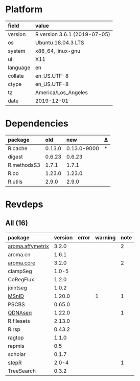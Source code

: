 # Platform

|field    |value                        |
|:--------|:----------------------------|
|version  |R version 3.6.1 (2019-07-05) |
|os       |Ubuntu 18.04.3 LTS           |
|system   |x86_64, linux-gnu            |
|ui       |X11                          |
|language |en                           |
|collate  |en_US.UTF-8                  |
|ctype    |en_US.UTF-8                  |
|tz       |America/Los_Angeles          |
|date     |2019-12-01                   |

# Dependencies

|package     |old    |new         |Δ  |
|:-----------|:------|:-----------|:--|
|R.cache     |0.13.0 |0.13.0-9000 |*  |
|digest      |0.6.23 |0.6.23      |   |
|R.methodsS3 |1.7.1  |1.7.1       |   |
|R.oo        |1.23.0 |1.23.0      |   |
|R.utils     |2.9.0  |2.9.0       |   |

# Revdeps

## All (16)

|package                                         |version |error |warning |note |
|:-----------------------------------------------|:-------|:-----|:-------|:----|
|[aroma.affymetrix](problems.md#aromaaffymetrix) |3.2.0   |      |        |2    |
|aroma.cn                                        |1.6.1   |      |        |     |
|[aroma.core](problems.md#aromacore)             |3.2.0   |      |        |2    |
|clampSeg                                        |1.0-5   |      |        |     |
|CoRegFlux                                       |1.2.0   |      |        |     |
|jointseg                                        |1.0.2   |      |        |     |
|[MSnID](problems.md#msnid)                      |1.20.0  |      |1       |1    |
|PSCBS                                           |0.65.0  |      |        |     |
|[QDNAseq](problems.md#qdnaseq)                  |1.22.0  |      |        |1    |
|R.filesets                                      |2.13.0  |      |        |     |
|R.rsp                                           |0.43.2  |      |        |     |
|ragtop                                          |1.1.0   |      |        |     |
|repmis                                          |0.5     |      |        |     |
|scholar                                         |0.1.7   |      |        |     |
|[stepR](problems.md#stepr)                      |2.0-4   |      |        |1    |
|TreeSearch                                      |0.3.2   |      |        |     |

